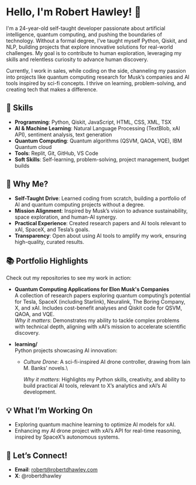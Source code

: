 # Hello, I'm Robert Hawley! 🚀

I'm a 24-year-old self-taught developer passionate about artificial intelligence, quantum computing, and pushing the boundaries of technology. Without a formal degree, I’ve taught myself Python, Qiskit, and NLP, building projects that explore innovative solutions for real-world challenges. My goal is to contribute to human exploration, leveraging my skills and relentless curiosity to advance human discovery.

Currently, I work in sales, while coding on the side, channeling my passion into projects like quantum computing research for Musk’s companies and AI tools inspired by sci-fi concepts. I thrive on learning, problem-solving, and creating tech that makes a difference.

## 🔧 Skills

- **Programming**: Python, Qiskit, JavaScript, HTML, CSS, XML, TSX
- **AI & Machine Learning**: Natural Language Processing (TextBlob, xAI API), sentiment analysis, text generation
- **Quantum Computing**: Quantum algorithms (QSVM, QAOA, VQE), IBM Quantum cloud
- **Tools**: Replit, Git, GitHub, VS Code
- **Soft Skills**: Self-learning, problem-solving, project management, budget builds

## 🌟 Why Me?

- **Self-Taught Drive**: Learned coding from scratch, building a portfolio of AI and quantum computing projects without a degree.
- **Mission Alignment**: Inspired by Musk’s vision to advance sustainability, space exploration, and human-AI synergy.
- **Practical Experience**: Created research papers and AI tools relevant to xAI, SpaceX, and Tesla’s goals.
- **Transparency**: Open about using AI tools to amplify my work, ensuring high-quality, curated results.

## 📚 Portfolio Highlights

Check out my repositories to see my work in action:

- **Quantum Computing Applications for Elon Musk's Companies**\
  A collection of research papers exploring quantum computing’s potential for Tesla, SpaceX (including Starlink), Neuralink, The Boring Company, X, and xAI. Includes cost-benefit analyses and Qiskit code for QSVM, QAOA, and VQE.\
  *Why it matters*: Demonstrates my ability to tackle complex problems with technical depth, aligning with xAI’s mission to accelerate scientific discovery.

- **learning/**\
  Python projects showcasing AI innovation:

  - *Culture Drone*: A sci-fi-inspired AI drone controller, drawing from Iain M. Banks’ novels.\
  
    *Why it matters*: Highlights my Python skills, creativity, and ability to build practical AI tools, relevant to X’s analytics and xAI’s AI development.

## 💡 What I’m Working On

- Exploring quantum machine learning to optimize AI models for xAI.
- Enhancing my AI drone project with xAI’s API for real-time reasoning, inspired by SpaceX’s autonomous systems.

## 🤝 Let’s Connect!

- **Email**: robert@robertdhawley.com
- **X**: @robertdhawley